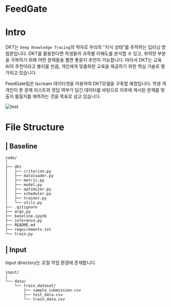 # FeedGate 

# Intro
DKT는 `Deep Knowledge Tracing`의 약자로 우리의 "지식 상태"를 추적하는 딥러닝 방법론입니다. DKT를 활용한다면 학생들의 과목별 이해도를 분석할 수 있고, 취약한 부분을 극복하기 위해 어떤 문제들을 풀면 좋을지 추천이 가능합니다. 따라서 DKT는 교육 AI의 추천이라고 불리울 만큼, 개인에게 맞춤화된 교육을 제공하기 위한 핵심 기술로 평가되고 있습니다. 

FeedGate팀은 Iscream 데이터셋을 이용하여 DKT모델을 구축할 예정입니다. 학생 개개인이 푼 문제 리스트와 정답 여부가 담긴 데이터를 바탕으로 이후에 제시된 문제를 맞출지 틀릴지를 예측하는 것을 목표로 삼고 있습니다.

![test](https://s3-ap-northeast-2.amazonaws.com/prod-aistages-public/app/Users/00000068/files/57a525f9-a799-49a5-84f6-3150c8fb6ccb..png)


# File Structure
## | Baseline
```
code/
│
├── dkt
│   ├── criterion.py
│   ├── dataloader.py
│   ├── metric.py
│   ├── model.py
│   ├── optimizer.py
│   ├── scheduler.py
│   ├── trainer.py
│   └── utils.py
├── .gitignore
├── args.py
├── baseline.ipynb
├── inference.py
├── README.md
├── requirements.txt
└── train.py
```

## | Input
Input directory는 로컬 작업 환경에 존재합니다.
```
input/
│ 
└── data/
    └── train_dataset/
        ├── sample_submission.csv
        ├── test_data.csv
        └── train_data.csv
```
